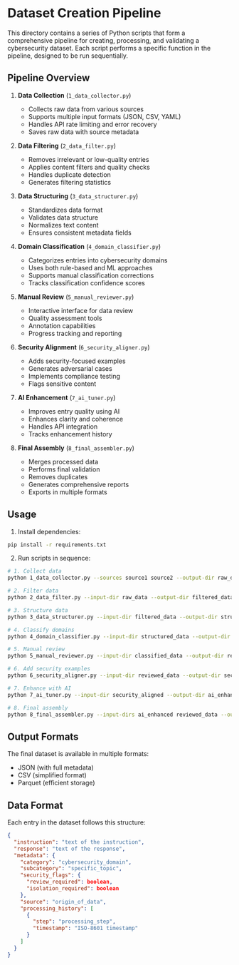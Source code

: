 # Dataset Creation Pipeline

This directory contains a series of Python scripts that form a comprehensive pipeline for creating, processing, and validating a cybersecurity dataset. Each script performs a specific function in the pipeline, designed to be run sequentially.

## Pipeline Overview

1. **Data Collection** (`1_data_collector.py`)
   - Collects raw data from various sources
   - Supports multiple input formats (JSON, CSV, YAML)
   - Handles API rate limiting and error recovery
   - Saves raw data with source metadata

2. **Data Filtering** (`2_data_filter.py`)
   - Removes irrelevant or low-quality entries
   - Applies content filters and quality checks
   - Handles duplicate detection
   - Generates filtering statistics

3. **Data Structuring** (`3_data_structurer.py`)
   - Standardizes data format
   - Validates data structure
   - Normalizes text content
   - Ensures consistent metadata fields

4. **Domain Classification** (`4_domain_classifier.py`)
   - Categorizes entries into cybersecurity domains
   - Uses both rule-based and ML approaches
   - Supports manual classification corrections
   - Tracks classification confidence scores

5. **Manual Review** (`5_manual_reviewer.py`)
   - Interactive interface for data review
   - Quality assessment tools
   - Annotation capabilities
   - Progress tracking and reporting

6. **Security Alignment** (`6_security_aligner.py`)
   - Adds security-focused examples
   - Generates adversarial cases
   - Implements compliance testing
   - Flags sensitive content

7. **AI Enhancement** (`7_ai_tuner.py`)
   - Improves entry quality using AI
   - Enhances clarity and coherence
   - Handles API integration
   - Tracks enhancement history

8. **Final Assembly** (`8_final_assembler.py`)
   - Merges processed data
   - Performs final validation
   - Removes duplicates
   - Generates comprehensive reports
   - Exports in multiple formats

## Usage

1. Install dependencies:
```bash
pip install -r requirements.txt
```

2. Run scripts in sequence:
```bash
# 1. Collect data
python 1_data_collector.py --sources source1 source2 --output-dir raw_data

# 2. Filter data
python 2_data_filter.py --input-dir raw_data --output-dir filtered_data

# 3. Structure data
python 3_data_structurer.py --input-dir filtered_data --output-dir structured_data

# 4. Classify domains
python 4_domain_classifier.py --input-dir structured_data --output-dir classified_data

# 5. Manual review
python 5_manual_reviewer.py --input-dir classified_data --output-dir reviewed_data

# 6. Add security examples
python 6_security_aligner.py --input-dir reviewed_data --output-dir security_aligned

# 7. Enhance with AI
python 7_ai_tuner.py --input-dir security_aligned --output-dir ai_enhanced

# 8. Final assembly
python 8_final_assembler.py --input-dirs ai_enhanced reviewed_data --output-dir final_dataset
```

## Output Formats

The final dataset is available in multiple formats:
- JSON (with full metadata)
- CSV (simplified format)
- Parquet (efficient storage)

## Data Format

Each entry in the dataset follows this structure:
```json
{
  "instruction": "text of the instruction",
  "response": "text of the response",
  "metadata": {
    "category": "cybersecurity_domain",
    "subcategory": "specific_topic",
    "security_flags": {
      "review_required": boolean,
      "isolation_required": boolean
    },
    "source": "origin_of_data",
    "processing_history": [
      {
        "step": "processing_step",
        "timestamp": "ISO-8601 timestamp"
      }
    ]
  }
}
```